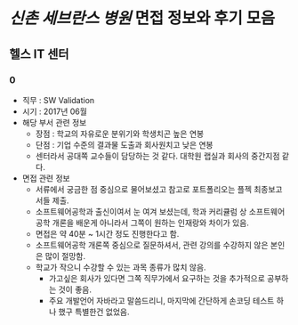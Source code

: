 # *신촌 세브란스 병원* 면접 정보와 후기 모음

## 헬스 IT 센터

### 0
  - 직무 : SW Validation
  - 시기 : 2017년 06월
  - 해당 부서 관련 정보
    - 장점 : 학교의 자유로운 분위기와 학생치곤 높은 연봉
    - 단점 : 기업 수준의 결과물 도출과 회사원치고 낮은 연봉
    - 센터라서 공대쪽 교수들이 담당하는 것 같다. 대학원 랩실과 회사의 중간지점 같다.
  - 면접 관련 정보
    - 서류에서 궁금한 점 중심으로 물어보셨고 참고로 포트폴리오는 플젝 최종보고서들 제출.
    - 소프트웨어공학과 출신이여서 눈 여겨 보셨는데, 학과 커리큘럼 상 소프트웨어공학 개론을 배운게 아니라서 그쪽이 원하는 인재랑와 차이가 있음.
    - 면접은 약 40분 ~ 1시간 정도 진행한다고 함.
    - 소프트웨어공학 개론쪽 중심으로 질문하셔서, 관련 강의를 수강하지 않은 본인은 많이 절망함.
    - 학교가 작으니 수강할 수 있는 과목 종류가 많치 않음.
      - 가고싶은 회사가 있다면 그쪽 직무가에서 요구하는 것을 추가적으로 공부하는 것이 좋음.
      - 주요 개발언어 자바라고 말씀드리니, 마지막에 간단하게 손코딩 테스트 하나 했구 특별한건 없었음.
